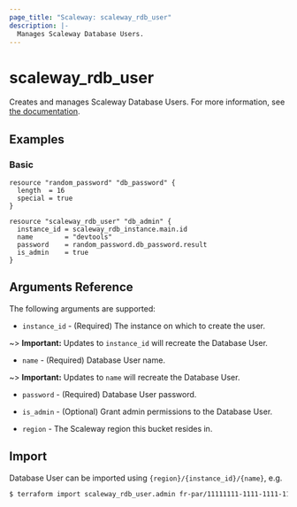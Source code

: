 ```yaml
---
page_title: "Scaleway: scaleway_rdb_user"
description: |-
  Manages Scaleway Database Users.
---
```


# scaleway_rdb_user

Creates and manages Scaleway Database Users.
For more information, see [the documentation](https://developers.scaleway.com/en/products/rdb/api).

## Examples

### Basic

```hcl
resource "random_password" "db_password" {
  length  = 16
  special = true
}

resource "scaleway_rdb_user" "db_admin" {
  instance_id = scaleway_rdb_instance.main.id
  name        = "devtools"
  password    = random_password.db_password.result
  is_admin    = true
}
```

## Arguments Reference

The following arguments are supported:

- `instance_id` - (Required) The instance on which to create the user.

~> **Important:** Updates to `instance_id` will recreate the Database User.

- `name` - (Required) Database User name.

~> **Important:** Updates to `name` will recreate the Database User.

- `password` - (Required) Database User password.

- `is_admin` - (Optional) Grant admin permissions to the Database User.

- `region` - The Scaleway region this bucket resides in.

## Import

Database User can be imported using `{region}/{instance_id}/{name}`, e.g.

```bash
$ terraform import scaleway_rdb_user.admin fr-par/11111111-1111-1111-1111-111111111111/admin
```
